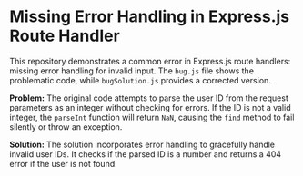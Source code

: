 # Missing Error Handling in Express.js Route Handler

This repository demonstrates a common error in Express.js route handlers: missing error handling for invalid input. The `bug.js` file shows the problematic code, while `bugSolution.js` provides a corrected version.

**Problem:** The original code attempts to parse the user ID from the request parameters as an integer without checking for errors. If the ID is not a valid integer, the `parseInt` function will return `NaN`, causing the `find` method to fail silently or throw an exception.

**Solution:** The solution incorporates error handling to gracefully handle invalid user IDs.  It checks if the parsed ID is a number and returns a 404 error if the user is not found.